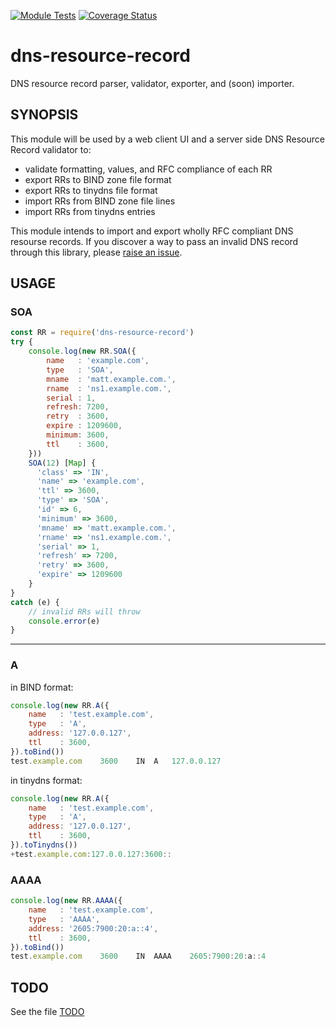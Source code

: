 [![Module Tests](https://github.com/msimerson/dns-resource-record/actions/workflows/ci-test.yml/badge.svg)](https://github.com/msimerson/dns-resource-record/actions/workflows/ci-test.yml)
[![Coverage Status](https://coveralls.io/repos/github/msimerson/dns-resource-record/badge.svg?branch=master)](https://coveralls.io/github/msimerson/dns-resource-record?branch=master)

# dns-resource-record

DNS resource record parser, validator, exporter, and (soon) importer.


## SYNOPSIS

This module will be used by a web client UI and a server side DNS Resource Record validator to:

- validate formatting, values, and RFC compliance of each RR
- export RRs to BIND zone file format
- export RRs to tinydns file format
- import RRs from BIND zone file lines
- import RRs from tinydns entries

This module intends to import and export wholly RFC compliant DNS resourse records. If you discover a way to pass an invalid DNS record through this library, please [raise an issue](https://github.com/msimerson/dns-resource-record/issues).


## USAGE

### SOA

```js
const RR = require('dns-resource-record')
try {
    console.log(new RR.SOA({
        name   : 'example.com',
        type   : 'SOA',
        mname  : 'matt.example.com.',
        rname  : 'ns1.example.com.',
        serial : 1,
        refresh: 7200,
        retry  : 3600,
        expire : 1209600,
        minimum: 3600,
        ttl    : 3600,
    }))
    SOA(12) [Map] {
      'class' => 'IN',
      'name' => 'example.com',
      'ttl' => 3600,
      'type' => 'SOA',
      'id' => 6,
      'minimum' => 3600,
      'mname' => 'matt.example.com.',
      'rname' => 'ns1.example.com.',
      'serial' => 1,
      'refresh' => 7200,
      'retry' => 3600,
      'expire' => 1209600
    }
}
catch (e) {
    // invalid RRs will throw
    console.error(e)
}
```

---

### A

in BIND format:

```js
console.log(new RR.A({
    name   : 'test.example.com',
    type   : 'A',
    address: '127.0.0.127',
    ttl    : 3600,
}).toBind())
test.example.com    3600    IN  A   127.0.0.127
```

in tinydns format:

```js
console.log(new RR.A({
    name   : 'test.example.com',
    type   : 'A',
    address: '127.0.0.127',
    ttl    : 3600,
}).toTinydns())
+test.example.com:127.0.0.127:3600::
```

### AAAA

```js
console.log(new RR.AAAA({
    name   : 'test.example.com',
    type   : 'AAAA',
    address: '2605:7900:20:a::4',
    ttl    : 3600,
}).toBind())
test.example.com    3600    IN  AAAA    2605:7900:20:a::4
```

## TODO

See the file [TODO](TODO.md)

